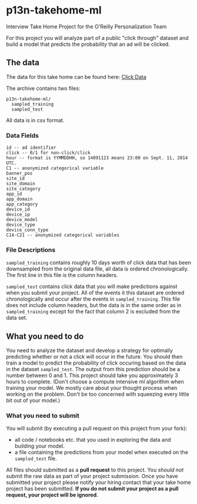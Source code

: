 # p13n-takehome-ml
Interview Take Home Project for the O'Reilly Personalization Team

For this project you will analyze part of a public "click through" dataset and build a model that predicts the 
probability that an ad will be clicked.

## The data

The data for this take home can be found here: [Click Data](https://storage.googleapis.com/p13n-takehome-ml/p13-takehome-ml.tar.gz)

The archive contains two files:

```
p13n-takehome-ml/
  sampled_training
  sampled_test
```

All data is in csv format.

### Data Fields
```
id -- ad identifier
click -- 0/1 for non-click/click
hour -- format is YYMMDDHH, so 14091123 means 23:00 on Sept. 11, 2014 UTC.
C1 -- anonymized categorical variable
banner_pos
site_id
site_domain
site_category
app_id
app_domain
app_category
device_id
device_ip
device_model
device_type
device_conn_type
C14-C21 -- anonymized categorical variables
```

### File Descriptions

`sampled_training` contains roughly 10 days worth of click data that has been downsampled 
from the original data file, all data is ordered chronologically. The first line in this file is the column headers.

`sampled_test` contains click data that you will make predictions against when you submit your project. All of the events
it this dataset are ordered chronologically and occur after the events in `sampled_training`. This file does not include
column headers, but the data is in the same order as in `sampled_training` except for the fact that column 2 is excluded
from the data set.


## What you need to do

You need to analyze the dataset and develop a strategy for optimally predicting whether or not a click will occur in 
the future. You should then train a model to predict the probability of click occuring based on the data in the dataset
`sampled_test`. The output from this prediction should be a number between 0 and 1. This project should take you approximately
3 hours to complete. (Don't choose a compute intensive ml algorithm when training your model. We mostly care about your 
thought process when working on the problem. Don't be too concerned with squeezing every little bit out of your model.)

### What you need to submit

You will submit (by executing a pull request on this project from your fork):
* all code / notebooks etc. that you used in exploring the data and building your model. 
* a file containing the predictions from your model when executed on the `sampled_test` file.

All files should submitted as a **pull request** to this project. You *should not* submit the raw data as part of your
project submission. Once you have submitted your project please notify your hiring contact that your take home project
has been submitted. **If you do not submit your project as a pull request, your project will be ignored.**

